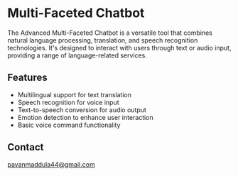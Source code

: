 # Multi-Faceted Chatbot 


The Advanced Multi-Faceted Chatbot is a versatile tool that combines natural language processing, translation, and speech recognition technologies. It's designed to interact with users through text or audio input, providing a range of language-related services.


## Features

- Multilingual support for text translation
- Speech recognition for voice input
- Text-to-speech conversion for audio output
- Emotion detection to enhance user interaction
- Basic voice command functionality

## Contact

pavanmaddula44@gmail.com


